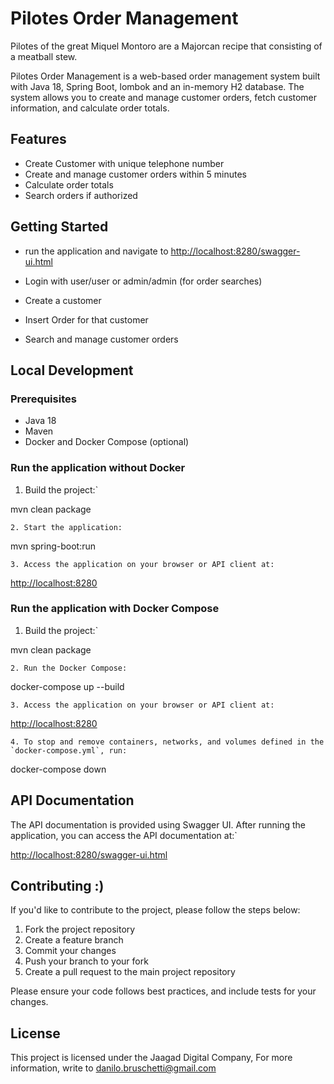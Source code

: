 
# Pilotes Order Management
Pilotes of the great Miquel Montoro are a Majorcan recipe that consisting of a meatball stew.

Pilotes Order Management is a web-based order management system built with Java 18, Spring Boot, lombok and an in-memory H2 database.
The system allows you to create and manage customer orders, fetch customer information, and calculate order totals.

## Features

- Create Customer with unique telephone number
- Create and manage customer orders within 5 minutes
- Calculate order totals
- Search orders if authorized

## Getting Started
- run the application and navigate to
[http://localhost:8280/swagger-ui.html](http://localhost:8280/swagger-ui.html)

- Login with user/user or admin/admin (for order searches)

- Create a customer
- Insert Order for that customer
- Search and manage customer orders

## Local Development

### Prerequisites

- Java 18
- Maven
- Docker and Docker Compose (optional)

### Run the application without Docker

1. Build the project:`

mvn clean package


`2. Start the application:`

mvn spring-boot:run

`3. Access the application on your browser or API client at:`

[http://localhost:8280](http://localhost:8280/)


### Run the application with Docker Compose

1. Build the project:`

mvn clean package

`2. Run the Docker Compose:`

docker-compose up --build

`3. Access the application on your browser or API client at:`

[http://localhost:8280](http://localhost:8280/)


``4. To stop and remove containers, networks, and volumes defined in the `docker-compose.yml`, run:``

docker-compose down

## API Documentation

The API documentation is provided using Swagger UI. After running the application, you can access the API documentation at:`

[http://localhost:8280/swagger-ui.html](http://localhost:8280/swagger-ui.html)

## Contributing :)

If you'd like to contribute to the project, please follow the steps below:

1. Fork the project repository
2. Create a feature branch
3. Commit your changes
4. Push your branch to your fork
5. Create a pull request to the main project repository

Please ensure your code follows best practices, and include tests for your changes.

## License
This project is licensed under the Jaagad Digital Company, For more information, write to danilo.bruschetti@gmail.com
